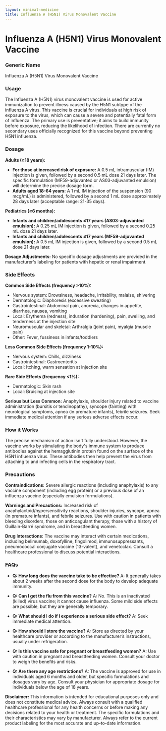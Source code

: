 ```yaml
---
layout: minimal-medicine
title: Influenza A (H5N1) Virus Monovalent Vaccine
---
```


# Influenza A (H5N1) Virus Monovalent Vaccine
### Generic Name
Influenza A (H5N1) Virus Monovalent Vaccine

### Usage
The Influenza A (H5N1) virus monovalent vaccine is used for active immunization to prevent illness caused by the H5N1 subtype of the influenza A virus.  This vaccine is crucial for individuals at high risk of exposure to the virus, which can cause a severe and potentially fatal form of influenza.  The primary use is preventative; it aims to build immunity before exposure, reducing the likelihood of infection.  There are currently no secondary uses officially recognized for this vaccine beyond preventing H5N1 influenza.

### Dosage

**Adults (≥18 years):**

* **For those at increased risk of exposure:**  A 0.5 mL intramuscular (IM) injection is given, followed by a second 0.5 mL dose 21 days later.  The specific formulation (MF59-adjuvanted or AS03-adjuvanted emulsion) will determine the precise dosage form.
* **Adults aged 18-64 years:** A 1 mL IM injection of the suspension (90 mcg/mL) is administered, followed by a second 1 mL dose approximately 28 days later (acceptable range: 21-35 days).


**Pediatrics (≥6 months):**

* **Infants and children/adolescents ≤17 years (AS03-adjuvanted emulsion):** A 0.25 mL IM injection is given, followed by a second 0.25 mL dose 21 days later.
* **Infants and children/adolescents ≤17 years (MF59-adjuvanted emulsion):** A 0.5 mL IM injection is given, followed by a second 0.5 mL dose 21 days later.


**Dosage Adjustments:**  No specific dosage adjustments are provided in the manufacturer's labeling for patients with hepatic or renal impairment.

### Side Effects

**Common Side Effects (frequency >10%):**

* Nervous system: Drowsiness, headache, irritability, malaise, shivering
* Dermatologic: Diaphoresis (excessive sweating)
* Gastrointestinal: Abdominal pain, anorexia, changes in appetite, diarrhea, nausea, vomiting
* Local: Erythema (redness), induration (hardening), pain, swelling, and tenderness at the injection site
* Neuromuscular and skeletal: Arthralgia (joint pain), myalgia (muscle pain)
* Other: Fever, fussiness in infants/toddlers

**Less Common Side Effects (frequency 1-10%):**

* Nervous system: Chills, dizziness
* Gastrointestinal: Gastroenteritis
* Local: Itching, warm sensation at injection site

**Rare Side Effects (frequency <1%):**

* Dermatologic: Skin rash
* Local: Bruising at injection site


**Serious but Less Common:**  Anaphylaxis, shoulder injury related to vaccine administration (bursitis or tendinopathy), syncope (fainting) with neurological symptoms, apnea (in premature infants), febrile seizures.  Seek immediate medical attention if any serious adverse effects occur.

### How it Works

The precise mechanism of action isn't fully understood.  However, the vaccine works by stimulating the body's immune system to produce antibodies against the hemagglutinin protein found on the surface of the H5N1 influenza virus. These antibodies then help prevent the virus from attaching to and infecting cells in the respiratory tract.


### Precautions

**Contraindications:** Severe allergic reactions (including anaphylaxis) to any vaccine component (including egg protein) or a previous dose of an influenza vaccine (especially emulsion formulations).

**Warnings and Precautions:** Increased risk of anaphylactoid/hypersensitivity reactions, shoulder injuries, syncope, apnea (in premature infants), and febrile seizures. Use with caution in patients with bleeding disorders, those on anticoagulant therapy, those with a history of Guillain-Barré syndrome, and in breastfeeding women.

**Drug Interactions:**  The vaccine may interact with certain medications, including belimumab, doxofylline, fingolimod, immunosuppressants, pneumococcal conjugate vaccine (13-valent), and venetoclax.  Consult a healthcare professional to discuss potential interactions.

### FAQs

* **Q: How long does the vaccine take to be effective?** A:  It generally takes about 2 weeks after the second dose for the body to develop adequate immunity.

* **Q: Can I get the flu from this vaccine?** A: No. This is an inactivated (killed) virus vaccine; it cannot cause influenza.  Some mild side effects are possible, but they are generally temporary.

* **Q:  What should I do if I experience a serious side effect?** A: Seek immediate medical attention.

* **Q: How should I store the vaccine?** A:  Store as directed by your healthcare provider or according to the manufacturer’s instructions, usually under refrigeration.

* **Q:  Is this vaccine safe for pregnant or breastfeeding women?** A: Use with caution in pregnant and breastfeeding women. Consult your doctor to weigh the benefits and risks.

* **Q: Are there any age restrictions?** A:  The vaccine is approved for use in individuals aged 6 months and older, but specific formulations and dosages vary by age.  Consult your physician for appropriate dosage for individuals below the age of 18 years.


**Disclaimer:** This information is intended for educational purposes only and does not constitute medical advice. Always consult with a qualified healthcare professional for any health concerns or before making any decisions related to your health or treatment.  The specific formulations and their characteristics may vary by manufacturer. Always refer to the current product labeling for the most accurate and up-to-date information.
